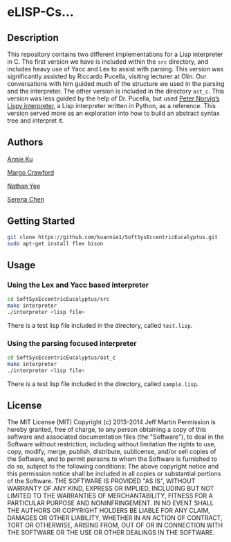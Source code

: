 # eLISP-Cs...

## Description
This repository contains two different implementations for a Lisp interpreter in C.
The first version we have is included within the `src` directory, and includes
heavy use of Yacc and Lex to assist with parsing. This version was significantly
assisted by Riccardo Pucella, visiting lecturer at Olin. Our conversations with
him guided much of the structure we used in the parsing and the interpreter.
The other version is included in the directory `ast_c`. This version was less guided
by the help of Dr. Pucella, but used
[Peter Norvig’s Lispy interpreter](http://norvig.com/lispy.html), a Lisp
interpreter written in Python, as a reference. This version served more as an
exploration into how to build an abstract syntax tree and interpret it.


## Authors
[Annie Ku](https://github.com/kuannie1)

[Margo Crawford](https://github.com/Margaretmcrawf)

[Nathan Yee](https://github.com/NathanYee)

[Serena Chen](https://github.com/poosomooso)

## Getting Started
```bash
git clone https://github.com/kuannie1/SoftSysEccentricEucalyptus.git
sudo apt-get install flex bison
```

## Usage
### Using the Lex and Yacc based interpreter
```bash
cd SoftSysEccentricEucalyptus/src
make interpreter
./interpreter <lisp file>
```
There is a test lisp file included in the directory, called `test.lisp`.
### Using the parsing focused interpreter
```bash
cd SoftSysEccentricEucalyptus/ast_c
make interpreter
./interpreter <lisp file>
```
There is a test lisp file included in the directory, called `sample.lisp`.

## License
The MIT License (MIT)
Copyright (c) 2013-2014 Jeff Martin
Permission is hereby granted, free of charge, to any person obtaining a copy of this software and associated documentation files (the "Software"), to deal in the Software without restriction, including without limitation the rights to use, copy, modify, merge, publish, distribute, sublicense, and/or sell copies of the Software, and to permit persons to whom the Software is furnished to do so, subject to the following conditions:
The above copyright notice and this permission notice shall be included in all copies or substantial portions of the Software.
THE SOFTWARE IS PROVIDED "AS IS", WITHOUT WARRANTY OF ANY KIND, EXPRESS OR IMPLIED, INCLUDING BUT NOT LIMITED TO THE WARRANTIES OF MERCHANTABILITY, FITNESS FOR A PARTICULAR PURPOSE AND NONINFRINGEMENT. IN NO EVENT SHALL THE AUTHORS OR COPYRIGHT HOLDERS BE LIABLE FOR ANY CLAIM, DAMAGES OR OTHER LIABILITY, WHETHER IN AN ACTION OF CONTRACT, TORT OR OTHERWISE, ARISING FROM, OUT OF OR IN CONNECTION WITH THE SOFTWARE OR THE USE OR OTHER DEALINGS IN THE SOFTWARE.
